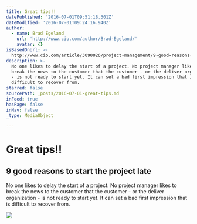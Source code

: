 ```yaml
---
title: Great tips!!
datePublished: '2016-07-01T09:51:18.301Z'
dateModified: '2016-07-01T09:24:16.940Z'
author:
  - name: Brad Egeland
    url: 'http://www.cio.com/author/Brad-Egeland/'
    avatar: {}
isBasedOnUrl: >-
  http://www.cio.com/article/3090026/project-management/9-good-reasons-to-start-the-project-late.html
description: >-
  No one likes to delay the start of a project. No project manager likes to
  break the news to the customer that the customer - or the deliver organization
  - is not ready to start yet. It can set a bad first impression that is
  difficult to recover from.
starred: false
sourcePath: _posts/2016-07-01-great-tips.md
inFeed: true
hasPage: false
inNav: false
_type: MediaObject

---
```

# Great tips!!

<article style=""><h1>9 good reasons to start the project late</h1><p>No one likes to delay the start of a project. No project manager likes to break the news to the customer that the customer - or the deliver organization - is not ready to start yet. It can set a bad first impression that is difficult to recover from.</p><img src="http://images.techhive.com/images/article/2016/06/9-reasons-to-start-project-late-100669230-primary.idge.jpg" /></article>